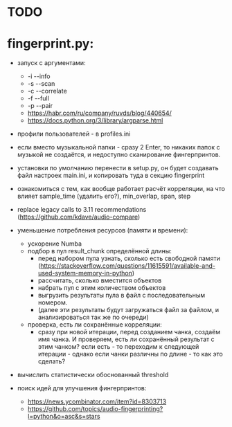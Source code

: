 
TODO
====


# fingerprint.py:

- запуск с аргументами:
  - -i --info
  - -s --scan
  - -c --correlate
  - -f --full
  - -p --pair
  - https://habr.com/ru/company/ruvds/blog/440654/
  - https://docs.python.org/3/library/argparse.html

- профили пользователей - в profiles.ini
- если вместо музыкальной папки - сразу 2 Enter, то никаких папок с музыкой не создаётся, и недоступно сканирование фингерпринтов.
- установки по умолчанию перенести в setup.py, он будет создавать файл настроек main.ini, и копировать туда в секцию fingerprint
- ознакомиться с тем, как вообще работает расчёт корреляции, на что влияет  sample_time (удалить его?), min_overlap, span, step
- replace legacy calls to 3.11 recommendations (https://github.com/kdave/audio-compare)

- уменьшение потребления ресурсов (памяти и времени):
  - ускорение Numba
  - подбор в пул result_chunk определённой длины:
    - перед набором пула узнать, сколько есть свободной памяти (https://stackoverflow.com/questions/11615591/available-and-used-system-memory-in-python)
    - рассчитать, сколько вместится объектов
    - набрать пул с этим количеством объектов
    - выгрузить результаты пула в файл с последовательным номером.
    - (далее эти результаты будут загружаться файл за файлом, и анализироваться так же по очереди)
  - проверка, есть ли сохранённые корреляции:
    - сразу при новой итерации, перед созданием чанка, создаём имя чанка. И проверяем, есть ли сохранённый результат с этим чанком? если есть - то переходим к следующей итерации - однако если чанки различны по длине - то как это сделать?

- вычислить статистически обоснованный threshold
- поиск идей для улучшения фингерпринтов:
  - https://news.ycombinator.com/item?id=8303713
  - https://github.com/topics/audio-fingerprinting?l=python&o=asc&s=stars